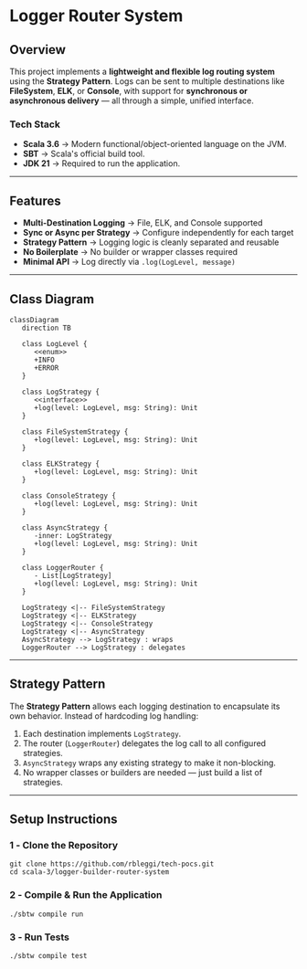 # **Logger Router System**

## **Overview**

This project implements a **lightweight and flexible log routing system** using the **Strategy Pattern**. Logs can be sent to multiple destinations like **FileSystem**, **ELK**, or **Console**, with support for **synchronous or asynchronous delivery** — all through a simple, unified interface.

### **Tech Stack**
- **Scala 3.6** → Modern functional/object-oriented language on the JVM.
- **SBT** → Scala's official build tool.
- **JDK 21** → Required to run the application.

---

## **Features**
- **Multi-Destination Logging** → File, ELK, and Console supported  
- **Sync or Async per Strategy** → Configure independently for each target  
- **Strategy Pattern** → Logging logic is cleanly separated and reusable  
- **No Boilerplate** → No builder or wrapper classes required  
- **Minimal API** → Log directly via `.log(LogLevel, message)`

---

## **Class Diagram**

```mermaid
classDiagram
   direction TB

   class LogLevel {
      <<enum>>
      +INFO
      +ERROR
   }

   class LogStrategy {
      <<interface>>
      +log(level: LogLevel, msg: String): Unit
   }

   class FileSystemStrategy {
      +log(level: LogLevel, msg: String): Unit
   }

   class ELKStrategy {
      +log(level: LogLevel, msg: String): Unit
   }

   class ConsoleStrategy {
      +log(level: LogLevel, msg: String): Unit
   }

   class AsyncStrategy {
      -inner: LogStrategy
      +log(level: LogLevel, msg: String): Unit
   }

   class LoggerRouter {
      - List[LogStrategy]
      +log(level: LogLevel, msg: String): Unit
   }

   LogStrategy <|-- FileSystemStrategy
   LogStrategy <|-- ELKStrategy
   LogStrategy <|-- ConsoleStrategy
   LogStrategy <|-- AsyncStrategy
   AsyncStrategy --> LogStrategy : wraps
   LoggerRouter --> LogStrategy : delegates
```

---

## **Strategy Pattern**

The **Strategy Pattern** allows each logging destination to encapsulate its own behavior. Instead of hardcoding log handling:

1. Each destination implements `LogStrategy`.
2. The router (`LoggerRouter`) delegates the log call to all configured strategies.
3. `AsyncStrategy` wraps any existing strategy to make it non-blocking.
4. No wrapper classes or builders are needed — just build a list of strategies.

---

## **Setup Instructions**

### **1️ - Clone the Repository**
```shell
git clone https://github.com/rbleggi/tech-pocs.git
cd scala-3/logger-builder-router-system
```

### **2️ - Compile & Run the Application**
```shell
./sbtw compile run
```

### **3️ - Run Tests**
```shell
./sbtw compile test
```